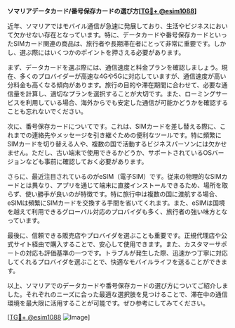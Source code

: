**ソマリアデータカード/番号保存カードの選び方[[TG💪+ @esim1088](https://t.me/s/esim1088)]**

近年、ソマリアではモバイル通信が急速に発展しており、生活やビジネスにおいて欠かせない存在となっています。特に、データカードや番号保存カードといったSIMカード関連の商品は、旅行者や長期滞在者にとって非常に重要です。しかし、選ぶ際にはいくつかのポイントを押さえる必要があります。

まず、データカードを選ぶ際には、通信速度と料金プランを確認しましょう。現在、多くのプロバイダーが高速な4Gや5Gに対応していますが、通信速度が高い分料金も高くなる傾向があります。旅行の目的や滞在期間に合わせて、必要な通信量を計算し、適切なプランを選択することが大切です。また、ローミングサービスを利用している場合、海外からでも安定した通信が可能かどうかを確認することも忘れないでください。

次に、番号保存カードについてです。これは、SIMカードを差し替える際に、これまでの連絡先やメッセージを引き継ぐための便利なツールです。特に頻繁にSIMカードを切り替える人や、複数の国で活動するビジネスパーソンには欠かせません。ただし、古い端末で使用できるかどうか、サポートされているOSバージョンなども事前に確認しておく必要があります。

さらに、最近注目されているのがeSIM（電子SIM）です。従来の物理的なSIMカードとは異なり、アプリを通じて端末に直接インストールできるため、場所を取らず、使い勝手が良いのが特徴です。特に旅行中は複数の国に渡航する場合、eSIMは頻繁にSIMカードを交換する手間を省いてくれます。また、eSIMは国境を越えて利用できるグローバル対応のプロバイダも多く、旅行者の強い味方となっています。

最後に、信頼できる販売店やプロバイダを選ぶことも重要です。正規代理店や公式サイト経由で購入することで、安心して使用できます。また、カスタマーサポートの対応も評価基準の一つです。トラブルが発生した際、迅速かつ丁寧に対応してくれるプロバイダを選ぶことで、快適なモバイルライフを送ることができます。

以上、ソマリアでのデータカードや番号保存カードの選び方についてご紹介しました。それぞれのニーズに合った最適な選択肢を見つけることで、滞在中の通信環境を最大限に活用することが可能です。ぜひ参考にしてみてください。

[[TG💪+ @esim1088](https://t.me/s/esim1088) ![Image](https://i.postimg.cc/Y0z9fWf4/image.png)]